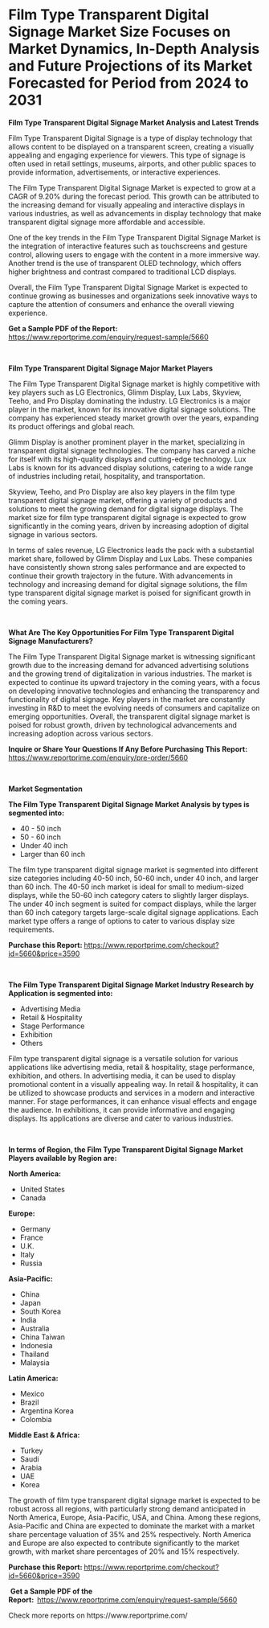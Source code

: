 <p><h1>Film Type Transparent Digital Signage Market Size Focuses on Market Dynamics, In-Depth Analysis and Future Projections of its Market Forecasted for Period from 2024 to 2031</h1></p><p><strong>Film Type Transparent Digital Signage Market Analysis and Latest Trends</strong></p>
<p><p>Film Type Transparent Digital Signage is a type of display technology that allows content to be displayed on a transparent screen, creating a visually appealing and engaging experience for viewers. This type of signage is often used in retail settings, museums, airports, and other public spaces to provide information, advertisements, or interactive experiences.</p><p>The Film Type Transparent Digital Signage Market is expected to grow at a CAGR of 9.20% during the forecast period. This growth can be attributed to the increasing demand for visually appealing and interactive displays in various industries, as well as advancements in display technology that make transparent digital signage more affordable and accessible.</p><p>One of the key trends in the Film Type Transparent Digital Signage Market is the integration of interactive features such as touchscreens and gesture control, allowing users to engage with the content in a more immersive way. Another trend is the use of transparent OLED technology, which offers higher brightness and contrast compared to traditional LCD displays.</p><p>Overall, the Film Type Transparent Digital Signage Market is expected to continue growing as businesses and organizations seek innovative ways to capture the attention of consumers and enhance the overall viewing experience.</p></p>
<p><strong>Get a Sample PDF of the Report:&nbsp;</strong> <a href="https://www.reportprime.com/enquiry/request-sample/5660">https://www.reportprime.com/enquiry/request-sample/5660</a></p>
<p>&nbsp;</p>
<p><strong>Film Type Transparent Digital Signage Major Market Players</strong></p>
<p><p>The Film Type Transparent Digital Signage market is highly competitive with key players such as LG Electronics, Glimm Display, Lux Labs, Skyview, Teeho, and Pro Display dominating the industry. LG Electronics is a major player in the market, known for its innovative digital signage solutions. The company has experienced steady market growth over the years, expanding its product offerings and global reach.</p><p>Glimm Display is another prominent player in the market, specializing in transparent digital signage technologies. The company has carved a niche for itself with its high-quality displays and cutting-edge technology. Lux Labs is known for its advanced display solutions, catering to a wide range of industries including retail, hospitality, and transportation.</p><p>Skyview, Teeho, and Pro Display are also key players in the film type transparent digital signage market, offering a variety of products and solutions to meet the growing demand for digital signage displays. The market size for film type transparent digital signage is expected to grow significantly in the coming years, driven by increasing adoption of digital signage in various sectors.</p><p>In terms of sales revenue, LG Electronics leads the pack with a substantial market share, followed by Glimm Display and Lux Labs. These companies have consistently shown strong sales performance and are expected to continue their growth trajectory in the future. With advancements in technology and increasing demand for digital signage solutions, the film type transparent digital signage market is poised for significant growth in the coming years.</p></p>
<p>&nbsp;</p>
<p><strong>What Are The Key Opportunities For Film Type Transparent Digital Signage Manufacturers?</strong></p>
<p><p>The Film Type Transparent Digital Signage market is witnessing significant growth due to the increasing demand for advanced advertising solutions and the growing trend of digitalization in various industries. The market is expected to continue its upward trajectory in the coming years, with a focus on developing innovative technologies and enhancing the transparency and functionality of digital signage. Key players in the market are constantly investing in R&D to meet the evolving needs of consumers and capitalize on emerging opportunities. Overall, the transparent digital signage market is poised for robust growth, driven by technological advancements and increasing adoption across various sectors.</p></p>
<p><strong>Inquire or Share Your Questions If Any Before Purchasing This Report:</strong> <a href="https://www.reportprime.com/enquiry/pre-order/5660">https://www.reportprime.com/enquiry/pre-order/5660</a></p>
<p>&nbsp;</p>
<p><strong>Market Segmentation</strong></p>
<p><strong>The Film Type Transparent Digital Signage Market Analysis by types is segmented into:</strong></p>
<p><ul><li>40 - 50 inch</li><li>50 - 60 inch</li><li>Under 40 inch</li><li>Larger than 60 inch</li></ul></p>
<p><p>The film type transparent digital signage market is segmented into different size categories including 40-50 inch, 50-60 inch, under 40 inch, and larger than 60 inch. The 40-50 inch market is ideal for small to medium-sized displays, while the 50-60 inch category caters to slightly larger displays. The under 40 inch segment is suited for compact displays, while the larger than 60 inch category targets large-scale digital signage applications. Each market type offers a range of options to cater to various display size requirements.</p></p>
<p><strong>Purchase this Report:&nbsp;</strong><a href="https://www.reportprime.com/checkout?id=5660&price=3590">https://www.reportprime.com/checkout?id=5660&price=3590</a></p>
<p>&nbsp;</p>
<p><strong>The Film Type Transparent Digital Signage Market Industry Research by Application is segmented into:</strong></p>
<p><ul><li>Advertising Media</li><li>Retail & Hospitality</li><li>Stage Performance</li><li>Exhibition</li><li>Others</li></ul></p>
<p><p>Film type transparent digital signage is a versatile solution for various applications like advertising media, retail & hospitality, stage performance, exhibition, and others. In advertising media, it can be used to display promotional content in a visually appealing way. In retail & hospitality, it can be utilized to showcase products and services in a modern and interactive manner. For stage performances, it can enhance visual effects and engage the audience. In exhibitions, it can provide informative and engaging displays. Its applications are diverse and cater to various industries.</p></p>
<p>&nbsp;</p>
<p><strong>In terms of Region, the Film Type Transparent Digital Signage Market Players available by Region are:</strong></p>
<p>
    <p> <strong> North America: </strong>
        <ul>
            <li>United States</li>
            <li>Canada</li>
        </ul>
        </p> 
    <p> <strong> Europe: </strong>
        <ul>
            <li>Germany</li>
            <li>France</li>
            <li>U.K.</li>
            <li>Italy</li>
            <li>Russia</li>
        </ul>
        </p> 
    <p> <strong> Asia-Pacific: </strong>
        <ul>
            <li>China</li>
            <li>Japan</li>
            <li>South Korea</li>
            <li>India</li>
            <li>Australia</li>
            <li>China Taiwan</li>
            <li>Indonesia</li>
            <li>Thailand</li>
            <li>Malaysia</li>
        </ul>
        </p> 
    <p> <strong> Latin America: </strong>
        <ul>
            <li>Mexico</li>
            <li>Brazil</li>
            <li>Argentina Korea</li>
            <li>Colombia</li>
        </ul>
        </p> 
    <p> <strong> Middle East & Africa: </strong>
        <ul>
            <li>Turkey</li>
            <li>Saudi</li>
            <li>Arabia</li>
            <li>UAE</li>
            <li>Korea</li>
        </ul>
    </p>
    </p>
<p><p>The growth of film type transparent digital signage market is expected to be robust across all regions, with particularly strong demand anticipated in North America, Europe, Asia-Pacific, USA, and China. Among these regions, Asia-Pacific and China are expected to dominate the market with a market share percentage valuation of 35% and 25% respectively. North America and Europe are also expected to contribute significantly to the market growth, with market share percentages of 20% and 15% respectively.</p></p>
<p><strong>Purchase this Report: </strong><a href="https://www.reportprime.com/checkout?id=5660&price=3590">https://www.reportprime.com/checkout?id=5660&price=3590</a></p>
<p>&nbsp;<strong>Get a Sample PDF of the Report:&nbsp;&nbsp;</strong><a href="https://www.reportprime.com/enquiry/request-sample/5660">https://www.reportprime.com/enquiry/request-sample/5660</a></p>
<p><strong></strong></p>
<p>Check more reports on https://www.reportprime.com/</p>